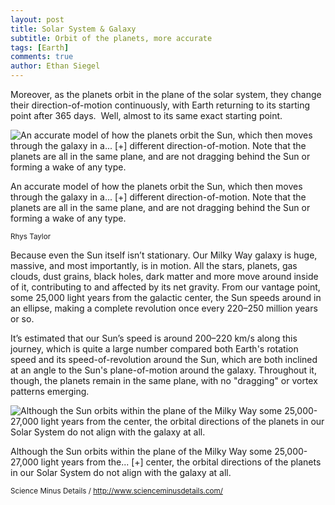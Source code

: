 ```yaml
---
layout: post
title: Solar System & Galaxy
subtitle: Orbit of the planets, more accurate
tags: [Earth]
comments: true
author: Ethan Siegel
---
```


Moreover, as the planets orbit in the plane of the solar system, they change their direction-of-motion continuously, with Earth returning to its starting point after 365 days.  Well, almost to its same exact starting point.

![An accurate model of how the planets orbit the Sun, which then moves through the galaxy in a... [+] different direction-of-motion. Note that the planets are all in the same plane, and are not dragging behind the Sun or forming a wake of any type.](https://blogs-images.forbes.com/startswithabang/files/2018/08/not-vortex-small.gif)

An accurate model of how the planets orbit the Sun, which then moves through the galaxy in a... \[+\] different direction-of-motion. Note that the planets are all in the same plane, and are not dragging behind the Sun or forming a wake of any type.

<small class="article-photo-credit">Rhys Taylor</small>

Because even the Sun itself isn’t stationary. Our Milky Way galaxy is huge, massive, and most importantly, is in motion. All the stars, planets, gas clouds, dust grains, black holes, dark matter and more move around inside of it, contributing to and affected by its net gravity. From our vantage point, some 25,000 light years from the galactic center, the Sun speeds around in an ellipse, making a complete revolution once every 220–250 million years or so.

It’s estimated that our Sun’s speed is around 200–220 km/s along this journey, which is quite a large number compared both Earth's rotation speed and its speed-of-revolution around the Sun, which are both inclined at an angle to the Sun's plane-of-motion around the galaxy. Throughout it, though, the planets remain in the same plane, with no "dragging" or vortex patterns emerging.

![Although the Sun orbits within the plane of the Milky Way some 25,000-27,000 light years from the center, the orbital directions of the planets in our Solar System do not align with the galaxy at all.](https://imageio.forbes.com/blogs-images/startswithabang/files/2017/06/Sun_plane_Galaxy-1200x430.jpg?format=jpg&width=1440)

Although the Sun orbits within the plane of the Milky Way some 25,000-27,000 light years from the... \[+\] center, the orbital directions of the planets in our Solar System do not align with the galaxy at all.

<small class="article-photo-credit">Science Minus Details / http://www.scienceminusdetails.com/</small>